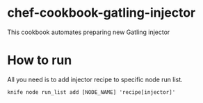 # chef-cookbook-gatling-injector
This cookbook automates preparing new Gatling injector

# How to run 

All you need is to add injector recipe to specific node run list.

    knife node run_list add [NODE_NAME] 'recipe[injector]'